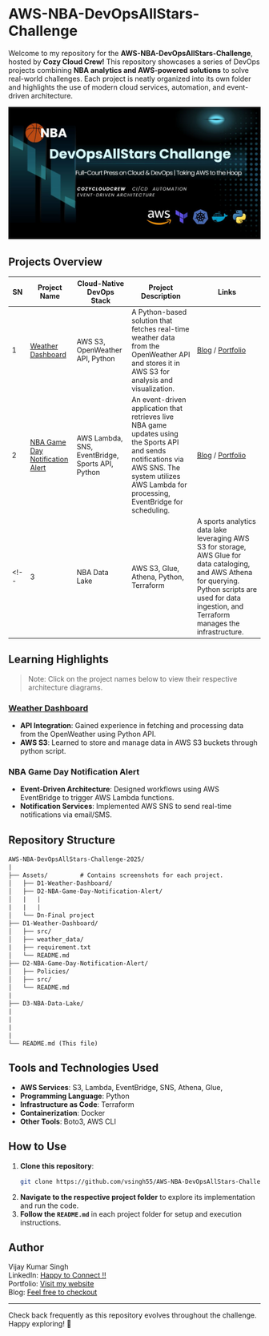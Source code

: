 
# AWS-NBA-DevOpsAllStars-Challenge

Welcome to my repository for the **AWS-NBA-DevOpsAllStars-Challenge**, hosted by **Cozy Cloud Crew!** This repository showcases a series of DevOps projects combining **NBA analytics and AWS-powered solutions** to solve real-world challenges. Each project is neatly organized into its own folder and highlights the use of modern cloud services, automation, and event-driven architecture.

![thumbnail](Assests/devopsallstar.jpg)

## Projects Overview

| SN | Project Name                   | Cloud-Native DevOps Stack                                                                 | Project Description                                                                                                                                                                                                                 | Links |
|------------|--------------------------------|--------------------------------------------------------------------------------------------|-------------------------------------------------------------------------------------------------------------------------------------------------------------------------------------------------------------------------------------|-------|
| 1          | [Weather Dashboard](D1-Weather%20Dashboard/)              | AWS S3, OpenWeather API, Python                                               | A Python-based solution that fetches real-time weather data from the OpenWeather API and stores it in AWS S3 for analysis and visualization.                  | [Blog](https://blogs.vijaysingh.cloud/weather-dashboard) / [Portfolio](https://vijaysingh.cloud) |
| 2          | [NBA Game Day Notification Alert](D2-NBA%20Game%20Day%20Notification%20Alert/)| AWS Lambda, SNS, EventBridge, Sports API, Python                                   | An event-driven application that retrieves live NBA game updates using the Sports API and sends notifications via AWS SNS. The system utilizes AWS Lambda for processing, EventBridge for scheduling. | [Blog](https://blogs.vijaysingh.cloud) / [Portfolio](https://vijaysingh.cloud) |
<!-- | 3          | NBA Data Lake                  | AWS S3, Glue, Athena, Python, Terraform                                                    | A sports analytics data lake leveraging AWS S3 for storage, AWS Glue for data cataloging, and AWS Athena for querying. Python scripts are used for data ingestion, and Terraform manages the infrastructure.                        | [Blog](https://blogs.vijaysingh.cloud) / [Portfolio](https://vijaysingh.cloud) | -->

## Learning Highlights
> Note: Click on the project names below to view their respective architecture diagrams.
### [Weather Dashboard](Assests/D1-Weather%20Dashboard/1.architechture.png)
- **API Integration**: Gained experience in fetching and processing data from the OpenWeather using Python API.
- **AWS S3**: Learned to store and manage data in AWS S3 buckets through python script.

### NBA Game Day Notification Alert
- **Event-Driven Architecture**: Designed workflows using AWS EventBridge to trigger AWS Lambda functions.
- **Notification Services**: Implemented AWS SNS to send real-time notifications via email/SMS.
<!-- - **Containerization (Docker)**: Utilized Docker to containerize applications, enhancing portability and consistency across environments. -->

<!-- ### NBA Data Lake
- **Data Storage**: Organized raw and processed data in AWS S3 buckets.
- **Data Cataloging**: Employed AWS Glue to catalog datasets and define schemas.
- **Query Execution**: Executed SQL queries on stored data using AWS Athena.
- **Infrastructure as Code (Terraform)**: Managed infrastructure provisioning and configuration using Terraform. -->

## Repository Structure

```
AWS-NBA-DevOpsAllStars-Challenge-2025/
|
├── Assets/         # Contains screenshots for each project.
│   ├── D1-Weather-Dashboard/
│   ├── D2-NBA-Game-Day-Notification-Alert/
│   |   |
|   |   |
│   └── Dn-Final project
├── D1-Weather-Dashboard/
│   ├── src/
│   ├── weather_data/
|   ├── requirement.txt
│   └── README.md
├── D2-NBA-Game-Day-Notification-Alert/
│   ├── Policies/
│   ├── src/
│   └── README.md
|
├── D3-NBA-Data-Lake/
|
|
|
|
└── README.md (This file)
```

## Tools and Technologies Used

- **AWS Services**: S3, Lambda, EventBridge, SNS, Athena, Glue,
- **Programming Language**: Python
- **Infrastructure as Code**: Terraform
- **Containerization**: Docker
- **Other Tools**: Boto3, AWS CLI

## How to Use

1. **Clone this repository**:
   ```bash
   git clone https://github.com/vsingh55/AWS-NBA-DevOpsAllStars-Challenge-2025.git
   ```
2. **Navigate to the respective project folder** to explore its implementation and run the code.
3. **Follow the `README.md`** in each project folder for setup and execution instructions.


## Author
Vijay Kumar Singh  
LinkedIn: [Happy to Connect !!](https://www.linkedin.com/in/vsingh55)  
Portfolio: [Visit my website](https://vijaysingh.cloud)   
Blog: [Feel free to checkout](https://blogs.vijaysingh.cloud)

---

Check back frequently as this repository evolves throughout the challenge. Happy exploring! 🚀
